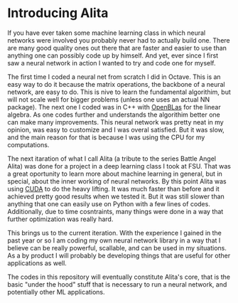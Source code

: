 # Introducing Alita

If you have ever taken some machine learning class in which neural networks were involved you probably never had to actually build one. There are many good quality
ones out there that are faster and easier to use than anything one can possibly code up by himself. And yet, ever since I first saw a neural network in action I 
wanted to try and code one for myself. 

The first time I coded a neural net from scratch I did in Octave. This is an easy way to do it because the matrix operations, the backbone of a neural network, are
easy to do. This is nive to learn the fundamental algorithim, but will not scale well for bigger problems (unless one uses an actual NN package). The next one I coded
was in C++ with [OpenBLas](https://www.openblas.net/) for the linear algebra. As one codes further and understands the algorithim better one can make many improvements.
This neural network was pretty neat in my opinion, was easy to customize and I was overal satisfied. But it was slow, and the main reason for that is because I was using the 
CPU for my computations.

The next itaration of what I call Alita (a tribute to the series Battle Angel Alita) was done for a project in a deep learning class I took at FSU. That was a great oportunity
to learn more about machine learning in general, but in special, about the inner working of neural networks. By this point Alita was using [CUDA](https://developer.nvidia.com/cuda-zone)
to do the heavy lifting. It was much faster than before and it achieved pretty good results when we tested it. But it was still slower than anything that one can easily use
on Python with a few lines of codes. Additionally, due to time cosntraints, many things were done in a way that further optimization was really hard.

This brings us to the current iteration. With the experience I gained in the past year or so I am coding my own neural network library in a way that I believe can be really
powerful, scallable, and can be used in my situations. As a by product I will probably be developing things that are useful for other applications as well.

The codes in this repository will eventually constitute Alita's core, that is the basic "under the hood" stuff that is necessary to run a neural network, and potentially other 
ML applications.
